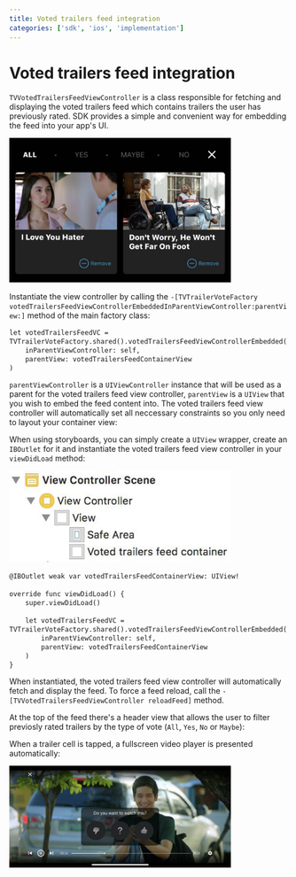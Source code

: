 ```yaml
---
title: Voted trailers feed integration
categories: ['sdk', 'ios', 'implementation']
---
```


# Voted trailers feed integration

`TVVotedTrailersFeedViewController` is a class responsible for fetching and displaying the voted trailers feed which contains trailers the user has previously rated. SDK provides a simple and convenient way for embedding the feed into your app's UI.

<img src="img_voted_trailers_feed.jpg" width=400/>

Instantiate the view controller by calling the `-[TVTrailerVoteFactory votedTrailersFeedViewControllerEmbeddedInParentViewController:parentView:]` method of the main factory class:

```
let votedTrailersFeedVC = TVTrailerVoteFactory.shared().votedTrailersFeedViewControllerEmbedded(
    inParentViewController: self,
    parentView: votedTrailersFeedContainerView
)
```

`parentViewController` is a `UIViewController` instance that will be used as a parent for the voted trailers feed view controller, `parentView` is a `UIView` that you wish to embed the feed content into. The voted trailers feed view controller will automatically set all neccessary constraints so you only need to layout your container view:

When using storyboards, you can simply create a `UIView` wrapper, create an `IBOutlet` for it and instantiate the voted trailers feed view controller in your `viewDidLoad` method:

<img src="img_voted_trailers_feed_container.jpg" width=400/>

```
@IBOutlet weak var votedTrailersFeedContainerView: UIView!

override func viewDidLoad() {
    super.viewDidLoad()

    let votedTrailersFeedVC = TVTrailerVoteFactory.shared().votedTrailersFeedViewControllerEmbedded(
        inParentViewController: self,
        parentView: votedTrailersFeedContainerView
    )
}
```

When instantiated, the voted trailers feed view controller will automatically fetch and display the feed. To force a feed reload, call the `-[TVVotedTrailersFeedViewController reloadFeed]` method.

At the top of the feed there's a header view that allows the user to filter previosly rated trailers by the type of vote (`All`, `Yes`, `No` or `Maybe`):

When a trailer cell is tapped, a fullscreen video player is presented automatically:

<img src="img_video_player.jpg" width=400/>
